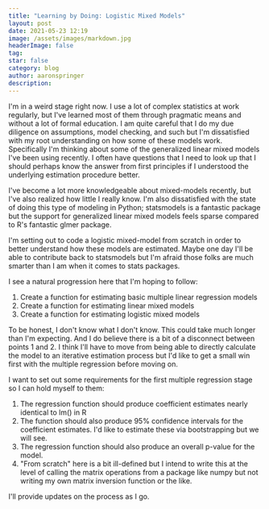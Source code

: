 ```yaml
---
title: "Learning by Doing: Logistic Mixed Models"
layout: post
date: 2021-05-23 12:19
image: /assets/images/markdown.jpg
headerImage: false
tag:
star: false
category: blog
author: aaronspringer
description:  
---
```

I'm in a weird stage right now. I use a lot of complex statistics at work regularly, but I've learned most of them through pragmatic means and without a lot of formal education. I am quite careful that I do my due diligence on assumptions, model checking, and such but I'm dissatisfied with my root understanding on how some of these models work. Specifically I'm thinking about some of the generalized linear mixed models I've been using recently. I often have questions that I need to look up that I should perhaps know the answer from first principles if I understood the underlying estimation procedure better.

 I've become a lot more knowledgeable about mixed-models recently, but I've also realized how little I really know. I'm also dissatisfied with the state of doing this type of modeling in Python; statsmodels is a fantastic package but the support for generalized linear mixed models feels sparse compared to R's fantastic glmer package.

I'm setting out to code a logistic mixed-model from scratch in order to better understand how these models are estimated. Maybe one day I'll be able to contribute back to statsmodels but I'm afraid those folks are much smarter than I am when it comes to stats packages.

I see a natural progression here that I'm hoping to follow:
1. Create a function for estimating basic multiple linear regression models
2. Create a function for estimating linear mixed models
3. Create a function for estimating logistic mixed models

To be honest, I don't know what I don't know. This could take much longer than I'm expecting. And I do believe there is a bit of a disconnect between points 1 and 2. I think I'll have to move from being able to directly calculate the model to an iterative estimation process but I'd like to get a small win first with the multiple regression before moving on.

I want to set out some requirements for the first multiple regression stage so I can hold myself to them:
1. The regression function should produce coefficient estimates nearly identical to lm() in R
2. The function should also produce 95% confidence intervals for the coefficient estimates. I'd like to estimate these via bootstrapping but we will see.
3. The regression function should also produce an overall p-value for the model.
4. "From scratch" here is a bit ill-defined but I intend to write this at the level of calling the matrix operations from a package like numpy but not writing my own matrix inversion function or the like.

I'll provide updates on the process as I go.

